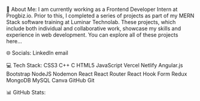 💫 About Me:
I am currently working as a Frontend Developer Intern at Progbiz.io.
Prior to this, I completed a series of projects as part of my
MERN Stack software training at Luminar Technolab.
These projects, which include both individual and collaborative work,
showcase my skills and experience in web development.
You can explore all of these projects here…

🌐 Socials:
LinkedIn email

💻 Tech Stack:
CSS3 C++ C HTML5 JavaScript Vercel Netlify Angular.js Bootstrap NodeJS Nodemon React React Router React Hook Form Redux MongoDB MySQL Canva GitHub Git

📊 GitHub Stats:






